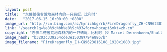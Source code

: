 ```yaml
---
layout: post
title:  "东佛兰德省荒地森林内的一只蜻蜓，比利时"
date:   "2017-06-15 16:00:00 +0800"
image_url: "http://cn.bing.com/az/hprichbg/rb/FireDragonfly_ZH-CN9623816108_1920x1080.jpg"
link: "/search?q=%e8%9c%bb%e8%9c%93&form=hpcapt&mkt=zh-cn"
copyright: "东佛兰德省荒地森林内的一只蜻蜓，比利时 (© Marcel Derweduwen/Shutterstock)"
image_hash: "b3203c339254cde3e150389794e8867b"
image_filename: "FireDragonfly_ZH-CN9623816108_1920x1080.jpg"
---
```

